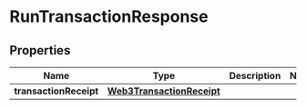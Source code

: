 
# RunTransactionResponse

## Properties
Name | Type | Description | Notes
------------ | ------------- | ------------- | -------------
**transactionReceipt** | [**Web3TransactionReceipt**](Web3TransactionReceipt.md) |  | 



